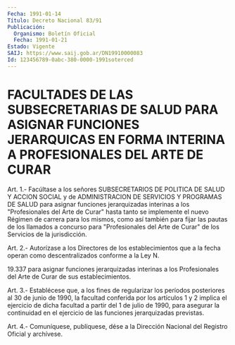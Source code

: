 ```yaml
---
Fecha: 1991-01-14
Título: Decreto Nacional 83/91
Publicación:
  Organismo: Boletín Oficial
  Fecha: 1991-01-21
Estado: Vigente
SAIJ: https://www.saij.gob.ar/DN19910000083
Id: 123456789-0abc-380-0000-1991soterced
---
```

# FACULTADES DE LAS SUBSECRETARIAS DE SALUD PARA ASIGNAR FUNCIONES JERARQUICAS EN FORMA INTERINA A PROFESIONALES DEL ARTE DE CURAR

<a id="1"></a>
Art. 1.- Facúltase a los señores SUBSECRETARIOS DE POLITICA DE SALUD  Y ACCION SOCIAL y de ADMINISTRACION DE SERVICIOS Y PROGRAMAS DE SALUD  para  asignar  funciones  jerarquizadas  interinas  a los "Profesionales  del  Arte  de  Curar"  hasta tanto se implemente el nuevo Régimen de carrera para los mismos,  como  así  también  para fijar  las  pautas  de  los llamados a concurso para "Profesionales del Arte de Curar" de los Servicios de la jurisdicción.

<a id="2"></a>
Art.  2.-  Autorízase a los Directores de los establecimientos que a la fecha operan  como  descentralizados  conforme a la Ley N.

19.337  para  asignar  funciones  jerarquizadas  interinas   a  los Profesionales    del    Arte  de  Curar  de  sus  establecimientos.

<a id="3"></a>
Art.  3.-  Establécese  que,  a  los  fines de regularizar los períodos posteriores al 30 de junio de 1990,  la facultad conferida por los artículos 1 y 2 implica el ejercicio de  dicha  facultad  a partir  del  1 de julio de 1990, para asegurar la continuidad en el ejercicio de las funciones jerarquizadas previstas.

<a id="4"></a>
Art. 4.- Comuníquese, publíquese, dése a la Dirección Nacional del Registro Oficial y archívese.